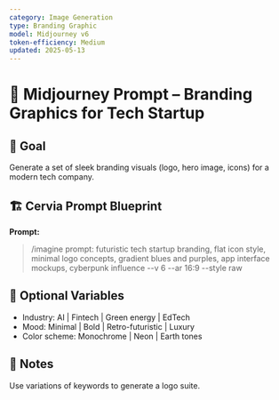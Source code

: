 ```yaml
---
category: Image Generation
type: Branding Graphic
model: Midjourney v6
token-efficiency: Medium
updated: 2025-05-13
---
```


# 🎨 Midjourney Prompt – Branding Graphics for Tech Startup

## 🧠 Goal  
Generate a set of sleek branding visuals (logo, hero image, icons) for a modern tech company.

## 🏗️ Cervia Prompt Blueprint

**Prompt:**

> /imagine prompt: futuristic tech startup branding, flat icon style, minimal logo concepts, gradient blues and purples, app interface mockups, cyberpunk influence --v 6 --ar 16:9 --style raw

## 🔄 Optional Variables
- Industry: AI | Fintech | Green energy | EdTech  
- Mood: Minimal | Bold | Retro-futuristic | Luxury  
- Color scheme: Monochrome | Neon | Earth tones  

## 📌 Notes  
Use variations of keywords to generate a logo suite.
